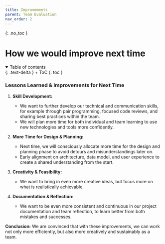 ```yaml
---
title: Improvements
parent: Team Evaluation
nav_order: 2
---
```


{: .no_toc }
# How we would improve next time

<details open markdown="block">
{: .text-delta }
<summary>Table of contents</summary>
+ ToC
{: toc }
</details>


### Lessons Learned & Improvements for Next Time

1. **Skill Development:**
   - We want to further develop our technical and communication skills, for example through pair programming, focused code reviews, and sharing best practices within the team.
   - We will plan more time for both individual and team learning to use new technologies and tools more confidently.

2. **More Time for Design & Planning:**
   - Next time, we will consciously allocate more time for the design and planning phase to avoid detours and misunderstandings later on.
   - Early alignment on architecture, data model, and user experience to create a shared understanding from the start.

3. **Creativity & Feasibility:**
   - We want to bring in even more creative ideas, but focus more on what is realistically achievable.
   
4. **Documentation & Reflection:**
   - We want to be even more consistent and continuous in our project documentation and team reflection, to learn better from both mistakes and successes.

**Conclusion:**
We are convinced that with these improvements, we can work not only more efficiently, but also more creatively and sustainably as a team.